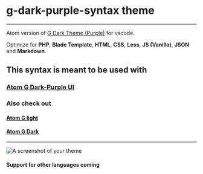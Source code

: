 # g-dark-purple-syntax theme
---
Atom version of [G Dark Theme (Purple)](https://marketplace.visualstudio.com/items?itemName=StoneC0der.g-dark-theme) for vscode.

Optimize for **PHP**, **Blade Template**, **HTML**, **CSS**, **Less**, **JS (Vanilla)**, **JSON** and **Markdown**.

## This syntax is meant to be used with

### [Atom G Dark-Purple UI](https://atom.io/packages/g-dark-purple-ui)

### Also check out

#### [Atom G light](https://atom.io/packages/g-light-theme-syntax)
#### [Atom G Dark](https://atom.io/packages/g-dark-theme-syntax)
---
![A screenshot of your theme](https://github.com/stoneC0der/atom-g-dark-purple-syntaxt/blob/master/assets/Screenshot%202020-03-31%20at%202.48.42%20PM.png)

#### Support for other languages coming
